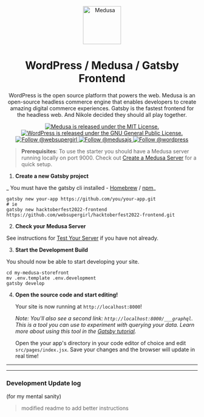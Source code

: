 <p align="center">
  <a href="https://www.medusa-commerce.com">
    <img alt="Medusa" src="https://user-images.githubusercontent.com/7554214/153162406-bf8fd16f-aa98-4604-b87b-e13ab4baf604.png" width="100" />
  </a>
</p>
<h1 align="center">
  WordPress / Medusa / Gatsby Frontend
</h1>
<p align="center">
WordPress is the open source platform that powers the web. Medusa is an open-source headless commerce engine that enables developers to create amazing digital commerce experiences. Gatsby is the fastest frontend for the headless web. And Nikole decided they should all play together.
</p>
<p align="center">
  <a href="https://github.com/medusajs/medusa/blob/master/LICENSE">
    <img src="https://img.shields.io/badge/license-MIT-blue.svg" alt="Medusa is released under the MIT License." />
  </a>
  <a href="https://github.com/WordPress/WordPress/blob/master/license.txt">
    <img src="https://img.shields.io/badge/license-GPL-blue.svg" alt="WordPress is released under the GNU General Public License." />
  </a>
  <a href="https://twitter.com/intent/follow?screen_name=websupergirl">
    <img src="https://img.shields.io/twitter/follow/websupergirl.svg?label=Follow%20@websupergirl" alt="Follow @websupergirl" />
  </a>
  <a href="https://twitter.com/intent/follow?screen_name=medusajs">
    <img src="https://img.shields.io/twitter/follow/medusajs.svg?label=Follow%20@medusajs" alt="Follow @medusajs" />
  </a>
  <a href="https://twitter.com/intent/follow?screen_name=wordpress">
    <img src="https://img.shields.io/twitter/follow/wordpress.svg?label=Follow%20@wordpress" alt="Follow @wordpress" />
  </a>
</p>

> **Prerequisites**: To use the starter you should have a Medusa server running locally on port 9000. Check out [Create a Medusa Server](https://docs.medusajs.com/quickstart/quick-start#create-a-medusa-server) for a quick setup.

1. **Create a new Gatsby project**

_ You must have the gatsby cli installed - [Homebrew](https://formulae.brew.sh/formula/gatsby-cli) / [npm](https://www.npmjs.com/package/gatsby-cli)_

```
gatsby new your-app https://github.com/you/your-app.git
# ie
gatsby new hacktoberfest2022-frontend https://github.com/websupergirl/hacktoberfest2022-frontend.git
```

2. **Check your Medusa Server**

See instructions for [Test Your Server](https://docs.medusajs.com/quickstart/quick-start/#test-your-server) if you have not already.

3. **Start the Development Build**

You should now be able to start developing your site.

```
cd my-medusa-storefront
mv .env.template .env.development
gatsby develop
```

4. **Open the source code and start editing!**

   Your site is now running at `http://localhost:8000`!

   _Note: You'll also see a second link: _`http://localhost:8000/___graphql`_. This is a tool you can use to experiment with querying your data. Learn more about using this tool in the [Gatsby tutorial](https://www.gatsbyjs.com/tutorial/part-five/#introducing-graphiql)._

   Open the your app's directory in your code editor of choice and edit `src/pages/index.jsx`. Save your changes and the browser will update in real time!

---

---

### Development Update log
(for my mental sanity)

> modified readme to add better instructions